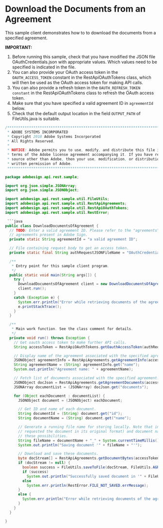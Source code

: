 # Download the Documents from an Agreement

This sample client demonstrates how to to download the documents from a specified agreement.

**IMPORTANT:**

1. Before running this sample, check that you have modified the JSON file OAuthCredentials.json with appropriate values. Which values need to be specified is indicated in the file.
2. You can also provide your OAuth access token in the `OAUTH_ACCESS_TOKEN` constant in the RestApiOAuthTokens class, which will then be used as the OAuth access token for making API calls.
3. You can also provide a refresh token in the `OAUTH_REFRESH_TOKEN constant` in the RestApiOAuthTokens class to refresh the OAuth access token.
4. Make sure that you have specified a valid agreement ID in `agreementId` below.
5. Check that the default output location in the field `OUTPUT_PATH` of FileUtils.java is suitable.

```java
/*************************************************************************
 * ADOBE SYSTEMS INCORPORATED
 * Copyright 2018 Adobe Systems Incorporated
 * All Rights Reserved.
 * 
 * NOTICE: Adobe permits you to use, modify, and distribute this file in accordance with the
 * terms of the Adobe license agreement accompanying it. If you have received this file from a
 * source other than Adobe, then your use, modification, or distribution of it requires the prior
 * written permission of Adobe.
 **************************************************************************/

package adobesign.api.rest.sample;

import org.json.simple.JSONArray;
import org.json.simple.JSONObject;

import adobesign.api.rest.sample.util.FileUtils;
import adobesign.api.rest.sample.util.RestApiAgreements;
import adobesign.api.rest.sample.util.RestApiOAuthTokens;
import adobesign.api.rest.sample.util.RestError;

 ```java
public class DownloadDocumentsOfAgreement {
  // TODO: Enter a valid agreement ID. Please refer to the "agreements" end-point in the API documentation to learn how to obtain IDs of
  // agreements present in Adobe Sign.
  private static String agreementId = "a valid agreement ID";

  // File containing request body to get an access token.
  private static final String authRequestJSONFileName = "OAuthCredentials.json";

  /**
   * Entry point for this sample client program.
   */
  public static void main(String args[]) {
    try {
      DownloadDocumentsOfAgreement client = new DownloadDocumentsOfAgreement();
      client.run();
    }
    catch (Exception e) {
      System.err.println("Error while retrieving documents of the agreement");
      e.printStackTrace();
    }
  }

  /**
   * Main work function. See the class comment for details.
   */
  private void run() throws Exception {
    // Get oauth access token to make further API calls.
    String accessToken = RestApiOAuthTokens.getOauthAccessToken(authRequestJSONFileName);

    // Display name of the agreement associated with the specified agreement ID.
    JSONObject agreementInfo = RestApiAgreements.getAgreementInfo(accessToken, agreementId);
    String agreementName = (String) agreementInfo.get("name");
    System.out.println("Agreement name: " + agreementName);

    // Fetch list of documents associated with the specified agreement.
    JSONObject docJson = RestApiAgreements.getAgreementDocuments(accessToken, agreementId);
    JSONArray documentList = (JSONArray) docJson.get("documents");

    for (Object eachDocument : documentList) {
      JSONObject document = (JSONObject) eachDocument;

      // Get ID and name of each document.
      String documentId = (String) document.get("id");
      String documentName = (String) document.get("name");

      // Generate a running file name for storing locally. Note that in practice the document may not be a PDF file (e.g. the API call 
      // requested the document in its original format) and document name itself might contain an extension. For simplicity we ignore 
      // these possibilities.
      String fileName = documentName + "_" + System.currentTimeMillis() + ".pdf";
      System.out.println("Saving document '" + fileName + "'");

      // Download and save these documents.
      byte docStream[] = RestApiAgreements.getDocumentBytes(accessToken, agreementId, documentId);
      if (docStream != null) {
        boolean success = FileUtils.saveToFile(docStream, FileUtils.AGREEMENT_DOCS_OUTPUT_PATH, fileName);
        if (success)
          System.out.println("Successfully saved document in '" + FileUtils.AGREEMENT_DOCS_OUTPUT_PATH + "'.");
        else
          System.err.println(RestError.FILE_NOT_SAVED.errMessage);
      }
      else {
        System.err.println("Error while retrieving documents of the agreement: " + agreementName);
      }
    }
  }

}
```